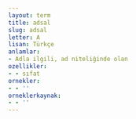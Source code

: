 ```yaml
---
layout: term
title: adsal
slug: adsal
letter: A
lisan: Türkçe
anlamlar:
- Adla ilgili, ad niteliğinde olan
ozellikler:
- - sıfat
ornekler:
- - ''
orneklerkaynak:
- - ''
---
```

